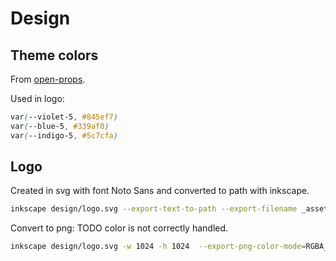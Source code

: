 # Design

## Theme colors

From [open-props](https://open-props.style/#colors).

Used in logo:

```css
var(--violet-5, #845ef7)
var(--blue-5, #339af0)
var(--indigo-5, #5c7cfa)
```

## Logo

Created in svg with font Noto Sans and converted to path with inkscape.

```sh
inkscape design/logo.svg --export-text-to-path --export-filename _assets/logo.svg
```

Convert to png: TODO color is not correctly handled.

```sh
inkscape design/logo.svg -w 1024 -h 1024  --export-png-color-mode=RGBA_8 --export-filename _assets/logo.png
```
